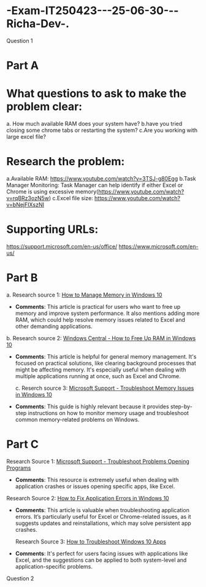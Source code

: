 # -Exam-IT250423---25-06-30---Richa-Dev-.
Question 1
# Part A

# What questions to ask to make the problem clear:
a. How much available RAM does your system have?
b.have you tried closing some chrome tabs or restarting the system?
c.Are you working with large excel file?

# Research the problem:
a.Available RAM: https://www.youtube.com/watch?v=3TSJ-g80Egg
b.Task Manager Monitoring: Task Manager can help identify if either Excel or Chrome is using excessive memory(https://www.youtube.com/watch?v=rqBRz3ozN5w)
c.Excel file size: https://www.youtube.com/watch?v=bNejFIXszNI

# Supporting URLs:
https://support.microsoft.com/en-us/office/
https://www.microsoft.com/en-us/

# Part B

a. Research source 1:  [How to Manage Memory in Windows 10](https://www.howtogeek.com/305759/how-to-manage-memory-in-windows-10/)
- **Comments**: This article is practical for users who want to free up memory and improve system performance. It also mentions adding more RAM, which could help resolve memory issues related to Excel and other demanding applications.

 b. Research source 2: [Windows Central - How to Free Up RAM in Windows 10](https://www.windowscentral.com/how-free-up-ram-windows-10)

- **Comments**: This article is helpful for general memory management. It's focused on practical solutions, like clearing background processes that might be affecting memory. It's especially useful when dealing with multiple applications running at once, such as Excel and Chrome.

  c. Reserch source 3: [Microsoft Support - Troubleshoot Memory Issues in Windows 10](https://support.microsoft.com/en-us/help/14238/windows-10-fix-memory-leaks)
- **Comments**: This guide is highly relevant because it provides step-by-step instructions on how to monitor memory usage and troubleshoot common memory-related problems on Windows.


# Part C

Research Source 1: [Microsoft Support - Troubleshoot Problems Opening Programs](https://support.microsoft.com/en-us/help/4027497/windows-10-troubleshoot-problems-opening-programs)
- **Comments**: This resource is extremely useful when dealing with application crashes or issues opening specific apps, like Excel.

 Research Source 2:  [How to Fix Application Errors in Windows 10](https://www.windowscentral.com/how-fix-application-errors-windows-10)
- **Comments**: This article is valuable when troubleshooting application errors. It’s particularly useful for Excel or Chrome-related issues, as it suggests updates and reinstallations, which may solve persistent app crashes.

  Research Source 3: [How to Troubleshoot Windows 10 Apps](https://www.howtogeek.com/124948/how-to-troubleshoot-windows-10-apps/)
- **Comments**:  It's perfect for users facing issues with applications like Excel, and the suggestions can be applied to both system-level and application-specific problems.


Question 2



